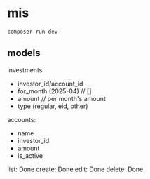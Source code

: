 # mis


`composer run dev`


## models

investments
- investor_id/account_id
- for_month (2025-04) // []
- amount // per month's amount
- type (regular, eid, other)


accounts: 
- name
- investor_id
- amount
- is_active

list: Done
create: Done
edit: Done
delete: Done
